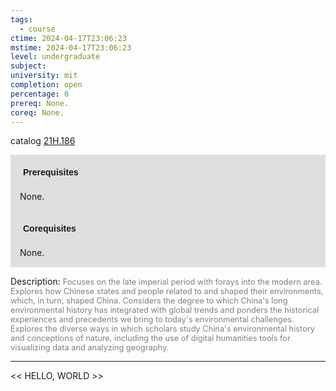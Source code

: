 ```yaml
---
tags:
  - course
ctime: 2024-04-17T23:06:23
mstime: 2024-04-17T23:06:23
level: undergraduate
subject: 
university: mit
completion: open
percentage: 0
prereq: None.
coreq: None.
---
```


catalog [21H.186](http://student.mit.edu/catalog/m21Ha.html#21H.186)

<span style="display: block; padding: 15px; background-color: rgb(100, 100, 100, 0.2);"><font id="m_prereq2334_0" style="display: block; font-family: Arial, sans-serif; font-weight: bold; padding: 5px">Prerequisites</font><br><span id="prereq2334_0">None.</span></span>
<span style="display: block; padding: 15px; background-color: rgb(100, 100, 100, 0.2);"><font id="m_coreq2334_0" style="display: block; font-family: Arial, sans-serif; font-weight: bold; padding: 5px">Corequisites</font><br><span id="coreq2334_0">None.</span></span>

<font style="">Description:</font>
<font style="color: grey; font-size: 0.8rem;">Focuses on the late imperial period with forays into the modern area. Explores how Chinese states and people related to and shaped their environments, which, in turn, shaped China. Considers the degree to which China's long environmental history has integrated with global trends and ponders the historical experiences and precedents we bring to today's environmental challenges. Explores the diverse ways in which scholars study China's environmental history and conceptions of nature, including the use of digital humanities tools for visualizing data and analyzing geography.</font>



---

<< HELLO, WORLD >>
